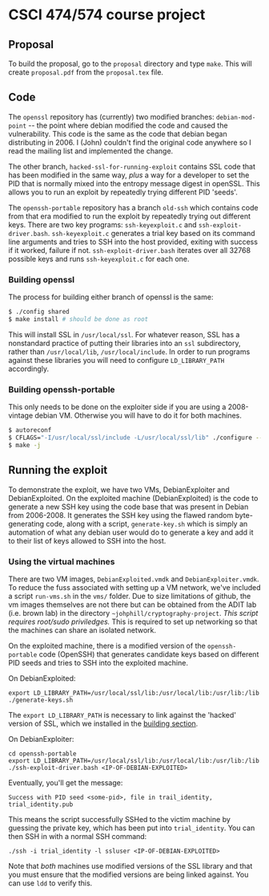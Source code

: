 # CSCI 474/574 course project
## Proposal

To build the proposal, go to the `proposal` directory and type
`make`. This will create `proposal.pdf` from the `proposal.tex` file.

## Code

The `openssl` repository has (currently) two modified branches:
`debian-mod-point` -- the point where debian modified the code and
caused the vulnerability. This code is the same as the code that
debian began distributing in 2006. I (John) couldn't find the original code
anywhere so I read the mailing list and implemented the change.

The other branch, `hacked-ssl-for-running-exploit` contains SSL code
that has been modified in the same way, _plus_ a way for a developer
to set the PID that is normally mixed into the entropy message digest
in openSSL. This allows you to run an exploit by repeatedly trying
different PID 'seeds'.

The `openssh-portable` repository has a branch `old-ssh` which
contains code from that era modified to run the exploit by repeatedly
trying out different keys. There are two key programs:
`ssh-keyexploit.c` and `ssh-exploit-driver.bash`. `ssh-keyexploit.c`
generates a trial key based on its command line arguments and tries to
SSH into the host provided, exiting with success if it worked, failure
if not. `ssh-exploit-driver.bash` iterates over all 32768 possible
keys and runs `ssh-keyexploit.c` for each one.

### Building openssl

The process for building either branch of openssl is the same:

```sh
$ ./config shared
$ make install # should be done as root
```

This will install SSL in `/usr/local/ssl`. For whatever reason, SSL
has a nonstandard practice of putting their libraries into an `ssl`
subdirectory, rather than `/usr/local/lib`, `/usr/local/include`. In
order to run programs against these libraries you will need to
configure `LD_LIBRARY_PATH` accordingly.


### Building openssh-portable

This only needs to be done on the exploiter side if you are using a
2008-vintage debian VM. Otherwise you will have to do it for both
machines.

```sh
$ autoreconf
$ CFLAGS="-I/usr/local/ssl/include -L/usr/local/ssl/lib" ./configure --with-ssl-dir=/usr/local/ssl/
$ make -j
```


## Running the exploit
To demonstrate the exploit, we have two VMs, DebianExploiter and
DebianExploited. On the exploited machine (DebianExploited) is the
code to generate a new SSH key using the code base that was present in
Debian from 2006-2008. It generates the SSH key using the flawed
random byte-generating code, along with a script, `generate-key.sh`
which is simply an automation of what any debian user would do to
generate a key and add it to their list of keys allowed to SSH into
the host.
	
### Using the virtual machines

There are two VM images, `DebianExploited.vmdk` and
`DebianExploiter.vmdk`. To reduce the fuss associated with setting up
a VM network, we've included a script `run-vms.sh` in the `vms/`
folder. Due to size limitations of github, the vm images themselves
are not there but can be obtained from the ADIT lab (i.e. brown lab)
in the directory `~johphill/cryptography-project`. *This script
requires root/sudo priviledges.* This is required to set up networking
so that the machines can share an isolated network.

 On the exploited machine, there is a modified version of the
`openssh-portable` code (OpenSSH) that generates candidate keys based
on different PID seeds and tries to SSH into the exploited machine.

On DebianExploited:

	export LD_LIBRARY_PATH=/usr/local/ssl/lib:/usr/local/lib:/usr/lib:/lib
	./generate-keys.sh
	
The `export LD_LIBRARY_PATH` is necessary to link against the 'hacked'
version of SSL, which we installed in the [building
section](#building-openssl).

On DebianExploiter:
	
	cd openssh-portable
	export LD_LIBRARY_PATH=/usr/local/ssl/lib:/usr/local/lib:/usr/lib:/lib	
	./ssh-exploit-driver.bash <IP-OF-DEBIAN-EXPLOITED>

Eventually, you'll get the message:

	Success with PID seed <some-pid>, file in trail_identity, trial_identity.pub
	
This means the script successfully SSHed to the victim machine by
guessing the private key, which has been put into
`trial_identity`. You can then SSH in with a normal SSH command:

	./ssh -i trial_identity -l ssluser <IP-OF-DEBIAN-EXPLOITED>

Note that *both* machines use modified versions of the SSL library and
that you must ensure that the modified versions are being linked
against. You can use `ldd` to verify this.

